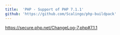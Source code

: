 ```yaml
---
title:	'PHP - Support of PHP 7.1.1'
github: 'https://github.com/Scalingo/php-buildpack'
---
```


https://secure.php.net/ChangeLog-7.php#7.1.1

